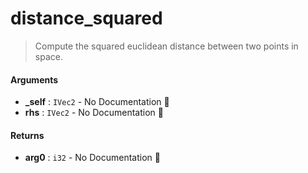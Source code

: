 # distance\_squared

>  Compute the squared euclidean distance between two points in space.

#### Arguments

- **\_self** : `IVec2` \- No Documentation 🚧
- **rhs** : `IVec2` \- No Documentation 🚧

#### Returns

- **arg0** : `i32` \- No Documentation 🚧